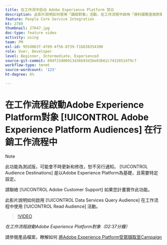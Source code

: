 ```yaml
---
title: 在工作流中启动 Adobe Experience Platform 受众
description: 此影片說明如何使用「讀取對象」活動，在工作流程中啟用「資料服務查詢對象」。
feature: People Core Service Integration
kt: 2760
thumbnail: 27647.jpg
doc-type: feature video
activity: using
team: PM
exl-id: 955d063f-4709-4f56-8f39-f1b838354300
role: User, Developer
level: Beginner, Intermediate, Experienced
source-git-commit: 89df23d00913d36b93d3be03b62c74320524f9c7
workflow-type: tm+mt
source-wordcount: '123'
ht-degree: 6%

---
```


# 在工作流程啟動Adobe Experience Platform對象 [!UICONTROL Adobe Experience Platform Audiences] 在行銷工作流程中

>[!NOTE]
>
>此功能為測試版，可能會不時更新和修改，恕不另行通知。 [!UICONTROL Audience Destinations] 是以Adobe Experience Platform為基礎，且需要特定設定。
>
>請聯絡 [!UICONTROL Adobe Customer Support] 如果您計畫實作此功能。

此影片說明如何啟用 [!UICONTROL Data Services Query Audience] 在工作流程中使用 [!UICONTROL Read Audience] 活動。

>[!VIDEO](https://video.tv.adobe.com/v/27647?quality=12&learn=on)

*在工作流程啟動Adobe Experience Platform對象（02:37分鐘）*

請參閱產品檔案，瞭解如何 [將Adobe Experience Platform受眾擷取至Campaign](https://experienceleague.adobe.com/docs/campaign-standard/using/integrating-with-adobe-cloud/adobe-experience-platform/aep-sources-destinations/ingest-aep-data.html)
